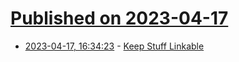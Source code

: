 # [Published on 2023-04-17](index.md)

* [2023-04-17, 16:34:23](https://lobste.rs/s/jrrxbu/keep_stuff_linkable) - [Keep Stuff Linkable](https://animaomnium.github.io/keep-stuff-linkable/)
